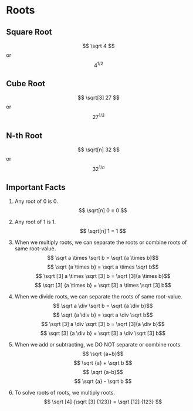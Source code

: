# Roots

## Square Root

$$ \sqrt 4 $$ or $$ 4^{1/2} $$

## Cube Root

$$ \sqrt[3] 27 $$ or $$ 27^{1/3} $$

## N-th Root

$$ \sqrt[n] 32 $$ or $$ 32^{1/n} $$

## Important Facts

1. Any root of 0 is 0.
   $$ \sqrt[n] 0 = 0 $$

2. Any root of 1 is 1.
   $$ \sqrt[n] 1 = 1 $$

3. When we multiply roots, we can separate the roots or combine roots of same root-value.
   $$ \sqrt a \times \sqrt b = \sqrt {a \times b}$$
$$ \sqrt {a \times b} = \sqrt a \times \sqrt b$$
$$ \sqrt [3] a \times \sqrt [3] b = \sqrt [3]{a \times b}$$
$$ \sqrt [3] {a \times b} = \sqrt [3] a \times \sqrt [3] b$$

4. When we divide roots, we can separate the roots of same root-value.
   $$ \sqrt a \div \sqrt b = \sqrt {a \div b}$$
$$ \sqrt {a \div b} = \sqrt a \div \sqrt b$$
$$ \sqrt [3] a \div \sqrt [3] b = \sqrt [3]{a \div b}$$
$$ \sqrt [3] {a \div b} = \sqrt [3] a \div \sqrt [3] b$$

5. When we add or subtracting, we DO NOT separate or combine roots.
   $$ \sqrt {a+b}$$
$$ \sqrt {a} + \sqrt b $$
$$ \sqrt {a-b}$$
$$ \sqrt {a} - \sqrt b $$

6. To solve roots of roots, we multiply roots.
   $$ \sqrt [4] {\sqrt [3] {123}} = \sqrt [12] {123} $$
